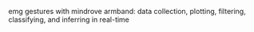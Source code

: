 emg gestures with mindrove armband: data collection, plotting, filtering, classifying, and inferring in real-time
